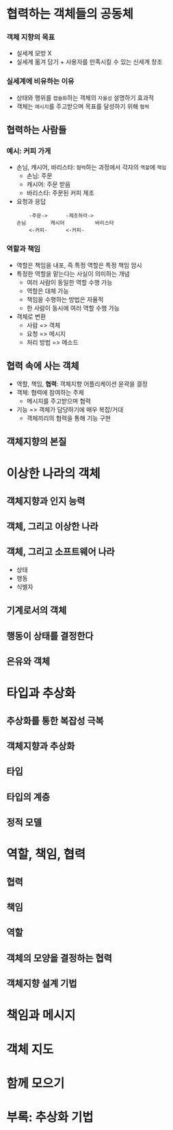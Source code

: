 # 협력하는 객체들의 공동체
### 객체 지향의 목표
- 실세계 모방 X
- 실세계 옮겨 담기 + 사용자를 만족시킬 수 있는 신세계 창조
### 실세계에 비유하는 이유
- 상태와 행위를 `캡슐화`하는 객체의 `자율성` 설명하기 효과적
- 객체는 `메시지`를 주고받으며 목표를 달성하기 위해 `협력`

## 협력하는 사람들
### 예시: 커피 가게
- 손님, 캐시어, 바리스타: `협력`하는 과정에서 각자의 `역할`에 `책임`
    - 손님: 주문
    - 캐시어: 주문 받음
    - 바리스타: 주문된 커피 제조
- 요청과 응답
    ```
        -주문->      -제조하라->
    손님        캐시어          바리스타
        <-커피-      <-커피-
    ```
### 역할과 책임
- 역할은 책임을 내포, 즉 특정 역할은 특정 책임 암시
- 특정한 역할을 맡는다는 사실이 의미하는 개념
    - 여러 사람이 동일한 역할 수행 가능
    - 역할은 대체 가능
    - 책임을 수행하는 방법은 자율적
    - 한 사람이 동시에 여러 역할 수행 가능
- 객체로 변환
    - 사람 => 객체
    - 요청 => 메시지
    - 처리 방법 => 메소드

## 협력 속에 사는 객체
- 역할, 책임, **협력**: 객체지향 어플리케이션 윤곽을 결정
- 객체: 협력에 참여하는 주체
    - 메시지를 주고받으며 협력
- 기능 => 객체가 담당하기에 매우 복잡/거대
    - 객체끼리의 협력을 통해 기능 구현
## 객체지향의 본질

# 이상한 나라의 객체
## 객체지향과 인지 능력

## 객체, 그리고 이상한 나라

## 객체, 그리고 소프트웨어 나라
- 상태
- 행동
- 식별자

## 기계로서의 객체

## 행동이 상태를 결정한다

## 은유와 객체

# 타입과 추상화
## 추상화를 통한 복잡성 극복
## 객체지향과 추상화
## 타입
## 타입의 계층
## 정적 모델

# 역할, 책임, 협력
## 협력
## 책임
## 역할
## 객체의 모양을 결정하는 협력
## 객체지향 설계 기법

# 책임과 메시지

# 객체 지도

# 함께 모으기

# 부록: 추상화 기법
